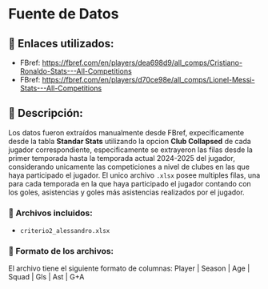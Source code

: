 # Fuente de Datos

## 🔗 Enlaces utilizados:
- FBref: https://fbref.com/en/players/dea698d9/all_comps/Cristiano-Ronaldo-Stats---All-Competitions
- FBref: https://fbref.com/en/players/d70ce98e/all_comps/Lionel-Messi-Stats---All-Competitions

## 📌 Descripción:
Los datos fueron extraídos manualmente desde FBref, expecíficamente desde la tabla **Standar Stats** utilizando la opcion **Club Collapsed** de cada jugador correspondiente, especificamente se extrayeron las filas desde la primer temporada hasta la temporada actual 2024-2025 del jugador, considerando unicamente las competiciones a nivel de clubes en las que haya participado el jugador. El unico archivo `.xlsx` posee multiples filas, una para cada temporada en la que haya participado el jugador contando con los goles, asistencias y goles más asistencias realizados por el jugador.

### 📁 Archivos incluidos:
- `criterio2_alessandro.xlsx`

### 📄 Formato de los archivos:
El archivo tiene el siguiente formato de columnas:
 Player | Season | Age | Squad | Gls | Ast | G+A